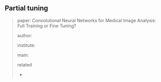## Partial tuning

> paper: Convolutional Neural Networks for Medical Image Analysis: Full Training or Fine Tuning?
>
> author: 
>
> institute: 
>
> main: 
>
> related
>
> - 
